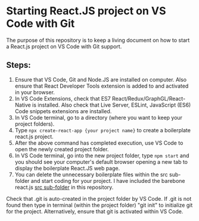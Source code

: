 # Starting React.JS project on VS Code with Git
The purpose of this repository is to keep a living document on how to start a React.js project on VS Code 
with Git support.

## Steps:
1.  Ensure that VS Code, Git and Node.JS are installed on computer. Also ensure that React Developer 
Tools extension is added to and activated in your browser.
2.  In VS Code Extensions, check that ES7 React/Redux/GraphGL/React-Native is installed. Also check that 
Live Server, ESLint, JavaScript (ES6) Code snippets extensions are installed.
3.  In VS Code terminal, go to a directory (where you want to keep your project folders). 
4.  Type `npx create-react-app {your project name}` to create a boilerplate react.js project.
5.  After the above command has completed execution, use VS Code to open the newly created project folder. 
6.  In VS Code terminal, go into the new project folder, type `npm start` and you should see your 
computer's default browser opening a new tab to display the boilerplate React.JS web page.
7.  You can delete the unnecessary boilerplate files within the src sub-folder and start coding for your 
project. I have included the barebone react.js [src sub-folder](./src) in this repository.


Check that .git is auto-created in the project folder by VS Code. If .git is not found then type in terminal 
(within the project folder) "git init" to initialize git for the project. Alternatively, ensure that git 
is activated within VS Code.
